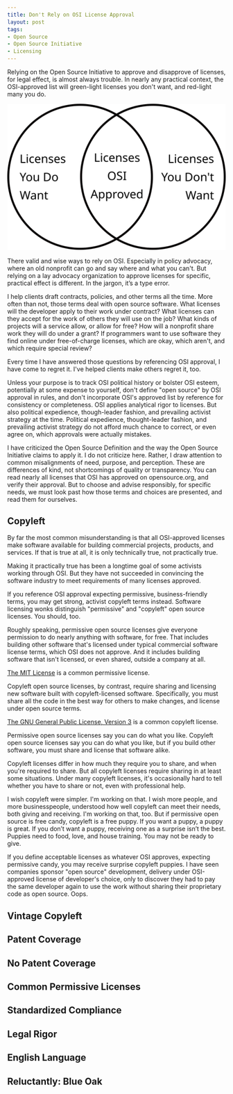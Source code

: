```yaml
---
title: Don't Rely on OSI License Approval
layout: post
tags:
- Open Source
- Open Source Initiative
- Licensing
---
```


Relying on the Open Source Initiative to approve and disapprove of licenses, for legal effect, is almost always trouble.  In nearly any practical context, the OSI-approved list will green-light licenses you don't want, and red-light many you do.

![Venn Diagram](/images/want-osi-do-not-want.svg)

There valid and wise ways to rely on OSI. Especially in policy advocacy, where an old nonprofit can go and say where and what you can't.  But relying on a lay advocacy organization to approve licenses for specific, practical effect is different.  In the jargon, it’s a type error.

I help clients draft contracts, policies, and other terms all the time.  More often than not, those terms deal with open source software.  What licenses will the developer apply to their work under contract?  What licenses can they accept for the work of others they will use on the job?  What kinds of projects will a service allow, or allow for free?  How will a nonprofit share work they will do under a grant?  If programmers want to use software they find online under free-of-charge licenses, which are okay, which aren't, and which require special review?

Every time I have answered those questions by referencing OSI approval, I have come to regret it.  I've helped clients make others regret it, too.

Unless your purpose is to track OSI political history or bolster OSI esteem, potentially at some expense to yourself, don't define "open source" by OSI approval in rules, and don't incorporate OSI's approved list by reference for consistency or completeness.  OSI applies analytical rigor to licenses.  But also political expedience, though-leader fashion, and prevailing activist strategy at the time.  Political expedience, thought-leader fashion, and prevailing activist strategy do not afford much chance to correct, or even agree on, which approvals were actually mistakes.

I have criticized the Open Source Definition and the way the Open Source Initiative claims to apply it.  I do not criticize here.  Rather, I draw attention to common misalignments of need, purpose, and perception.  These are differences of kind, not shortcomings of quality or transparency.  You can read nearly all licenses that OSI has approved on opensource.org, and verify their approval.  But to choose and advise responsibly, for specific needs, we must look past how those terms and choices are presented, and read them for ourselves.

## Copyleft

By far the most common misunderstanding is that all OSI-approved licenses make software available for building commercial projects, products, and services.  If that is true at all, it is only technically true, not practically true.

Making it practically true has been a longtime goal of some activists working through OSI.  But they have not succeeded in convincing the software industry to meet requirements of many licenses approved.

If you reference OSI approval expecting permissive, business-friendly terms, you may get strong, activist copyleft terms instead.  Software licensing wonks distinguish "permissive" and "copyleft" open source licenses.  You should, too.

Roughly speaking, permissive open source licenses give everyone permission to do nearly anything with software, for free.  That includes building other software that's licensed under typical commercial software license terms, which OSI does not approve.  And it includes building software that isn't licensed, or even shared, outside a company at all.

[The MIT License](https://opensource.org/licenses/MIT) is a common permissive license.

Copyleft open source licenses, by contrast, require sharing and licensing new software built with copyleft-licensed software.  Specifically, you must share all the code in the best way for others to make changes, and license under open source terms.

[The GNU General Public License, Version 3](https://opensource.org/licenses/GPL-3.0) is a common copyleft license.

Permissive open source licenses say you can do what you like.  Copyleft open source licenses say you can do what you like, but if you build other software, you must share and license that software alike.

Copyleft licenses differ in how much they require you to share, and when you're required to share.  But all copyleft licenses require sharing in at least some situations.  Under many copyleft licenses, it's occasionally hard to tell whether you have to share or not, even with professional help.

I wish copyleft were simpler.  I'm working on that.  I wish more people, and more businesspeople, understood how well copyleft can meet their needs, both giving and receiving.  I'm working on that, too.  But if permissive open source is free candy, copyleft is a free puppy.  If you want a puppy, a puppy is great.  If you don’t want a puppy, receiving one as a surprise isn’t the best.  Puppies need to food, love, and house training. You may not be ready to give.

If you define acceptable licenses as whatever OSI approves, expecting permissive candy, you may receive surprise copyleft puppies.  I have seen companies sponsor "open source" development, delivery under OSI-approved license of developer's choice, only to discover they had to pay the same developer again to use the work without sharing their proprietary code as open source.  Oops.

## Vintage Copyleft

<!--GPLv2 best known-->

<!--Knowledge percolates slowly.  We're working on that together as you read!-->

## Patent Coverage

<!--MIT, BSD-->

<!--UPL-->

## No Patent Coverage

<!--CC0, PD, Bernstein et al., don't roll your own crypto, SQLite-->

## Common Permissive Licenses

<!--diff Blue Oak and OSI-->

## Standardized Compliance

<!--CPAL, badgeware, BSD variants galore-->

<!--changes notices, patch files, name protections-->

## Legal Rigor

<!--Fair-->

## English Language

<!--LiLiQ-->

## Reluctantly: Blue Oak

<!--permissive list, ratings-->

<!--copyleft family tree-->